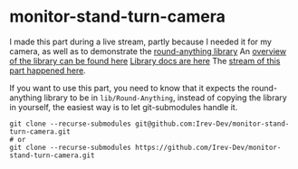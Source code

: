 # monitor-stand-turn-camera

I made this part during a live stream, partly because I needed it for my camera, as well as to demonstrate the [round-anything library](https://github.com/Irev-Dev/Round-Anything)
An [overview of the library can be found here](https://kurthutten.com/blog/round-anything-a-pragmatic-approach-to-openscad-design/)
[Library docs are here](https://kurthutten.com/blog/round-anything-api/)
The [stream of this part happened here](https://www.youtube.com/watch?v=1Tegarwy69I).

If you want to use this part, you need to know that it expects the round-anything library to be in `lib/Round-Anything`, instead of copying the library in yourself, the easiest way is to let git-submodules handle it.
```
git clone --recurse-submodules git@github.com:Irev-Dev/monitor-stand-turn-camera.git
# or
git clone --recurse-submodules https://github.com/Irev-Dev/monitor-stand-turn-camera.git
```